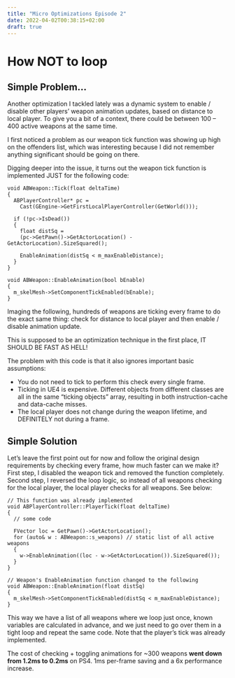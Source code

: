 ```yaml
---
title: "Micro Optimizations Episode 2"
date: 2022-04-02T00:38:15+02:00
draft: true
---
```


# How NOT to loop
## Simple Problem…

Another optimization I tackled lately was a dynamic system to enable / disable other players’ weapon animation updates, based on distance to local player. To give you a bit of a context, there could be between 100 – 400 active weapons at the same time.

I first noticed a problem as our weapon tick function was showing up high on the offenders list, which was interesting because I did not remember anything significant should be going on there.

Digging deeper into the issue, it turns out the weapon tick function is implemented JUST for the following code:
```	
void ABWeapon::Tick(float deltaTime)
{
  ABPlayerController* pc =
    Cast(GEngine->GetFirstLocalPlayerController(GetWorld()));
 
  if (!pc->IsDead())
  {
    float distSq =
    (pc->GetPawn()->GetActorLocation() - GetActorLocation).SizeSquared();
 
    EnableAnimation(distSq < m_maxEnableDistance); 
  }
}
 
void ABWeapon::EnableAnimation(bool bEnable)
{
  m_skelMesh->SetComponentTickEnabled(bEnable);
}
```

Imaging the following, hundreds of weapons are ticking every frame to do the exact same thing: check for distance to local player and then enable / disable animation update.

This is supposed to be an optimization technique in the first place, IT SHOULD BE FAST AS HELL!

The problem with this code is that it also ignores important basic assumptions:

- You do not need to tick to perform this check every single frame.
- Ticking in UE4 is expensive. Different objects from different classes are all in the same “ticking objects” array, resulting in both instruction-cache and data-cache misses.
- The local player does not change during the weapon lifetime, and DEFINITELY not during a frame.

## Simple Solution

Let’s leave the first point out for now and follow the original design requirements by checking every frame, how much faster can we make it? First step, I disabled the weapon tick and removed the function completely. Second step, I reversed the loop logic, so instead of all weapons checking for the local player, the local player checks for all weapons. See below:
```	
// This function was already implemented
void ABPlayerController::PlayerTick(float deltaTime)
{
  // some code
 
  FVector loc = GetPawn()->GetActorLocation();
  for (auto& w : ABWeapon::s_weapons) // static list of all active weapons
  {
    w->EnableAnimation((loc - w->GetActorLocation()).SizeSquared());
  }
}
 
// Weapon's EnableAnimation function changed to the following
void ABWeapon::EnableAnimation(float distSq)
{
  m_skelMesh->SetComponentTickEnabled(distSq < m_maxEnableDistance);
}
```

This way we have a list of all weapons where we loop just once, known variables are calculated in advance, and we just need to go over them in a tight loop and repeat the same code. Note that the player’s tick was already implemented.

The cost of checking + toggling animations for ~300 weapons __went down from 1.2ms to 0.2ms__ on PS4. 1ms per-frame saving and a 6x performance increase.